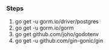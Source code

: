 ### Steps ###

1. go get -u gorm.io/driver/postgres 
2. go get -u gorm.io/gorm
3. go get github.com/joho/godotenv
4. go get -u github.com/gin-gonic/gin